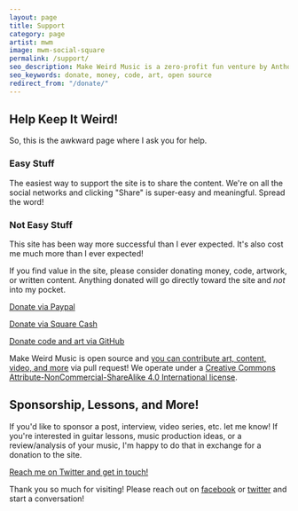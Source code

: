 ```yaml
---
layout: page
title: Support
category: page
artist: mwm
image: mwm-social-square
permalink: /support/
seo_description: Make Weird Music is a zero-profit fun venture by Anthony Garone. It's open source and you can contribute!
seo_keywords: donate, money, code, art, open source
redirect_from: "/donate/"
---
```

## Help Keep It Weird!

So, this is the awkward page where I ask you for help. 

### Easy Stuff

The easiest way to support the site is to share the content. We're on all the social networks and clicking "Share" is super-easy and meaningful. Spread the word!

### Not Easy Stuff

This site has been way more successful than I ever expected. It's also cost me much more than I ever expected!

If you find value in the site, please consider donating money, code, artwork, or written content. Anything donated will go directly toward the site and *not* into my pocket.

<a href="http://paypal.me/MakeWeirdMusic" class="donation-icon"><i class="fa fa-paypal"></i> Donate via Paypal</a>

<a class="donation-icon" href="http://cash.me/$MakeWeirdMusic"><i class="fa fa-square"></i> Donate via Square Cash</a>

<a class="donation-icon" href="http://github.com/MakeWeirdMusic"><i class="fa fa-github-square"></i> Donate code and art via GitHub</a>

Make Weird Music is open source and <a href="{{ site.data.artists.mwm.github }}">you can contribute art, content, video, and more</a> via pull request! We operate under a [Creative Commons Attribute-NonCommercial-ShareAlike 4.0 International license](http://creativecommons.org/licenses/by-nc-sa/4.0/).

## Sponsorship, Lessons, and More!

If you'd like to sponsor a post, interview, video series, etc. let me know! If you're interested in guitar lessons, music production ideas, or a review/analysis of your music, I'm happy to do that in exchange for a donation to the site.

<script type="text/javascript" language="javascript">
<!--
// Email obfuscator script 2.1 by Tim Williams, University of Arizona
// Random encryption key feature by Andrew Moulden, Site Engineering Ltd
// This code is freeware provided these four comment lines remain intact
// A wizard to generate this code is at http://www.jottings.com/obfuscator/
{ coded = "DR8ZXRM@nDYuFu3LlnyT3g.gXn"
  key = "dahAwYrvE7x4MQV2o0WTtIugiRlDZSFfL96mNK5OqkXzCG8pyj3BJU1sHbecPn"
  shift=coded.length
  link=""
  for (i=0; i<coded.length; i++) {
    if (key.indexOf(coded.charAt(i))==-1) {
      ltr = coded.charAt(i)
      link += (ltr)
    }
    else {     
      ltr = (key.indexOf(coded.charAt(i))-shift+key.length) % key.length
      link += (key.charAt(ltr))
    }
  }
document.write("<a class='donation-icon' href='mailto:"+link+"'><i class='fa fa-envelope'></i> Contact me about sponsorship, lessons, etc.</a>")
}
//-->
</script><noscript><a href="{{ site.data.artists.mwm.twitter }}" class="donation-icon"><i class="fa fa-envelope"></i> Reach me on Twitter and get in touch!</a></noscript>


Thank you so much for visiting! Please reach out on [facebook](http://facebook.com/MakeWeirdMusic) or [twitter](http://twitter.com/MakeWeirdMusic) and start a conversation!
